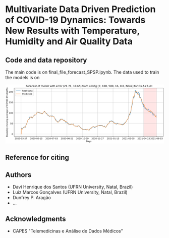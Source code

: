 # Multivariate Data Driven Prediction of COVID-19 Dynamics: Towards New Results with Temperature, Humidity and Air Quality Data
## Code and data repository

The main code is on final_file_forecast_SPSP.ipynb. The data used to train the models is on 

![alt text](forecasted_curve.png)

## Reference for citing

## Authors

* Davi Henrique dos Santos (UFRN University, Natal, Brazil)
* Luiz Marcos Gonçalves (UFRN University, Natal, Brazil)
* Dunfrey P. Aragão
* ...

## Acknowledgments

* CAPES "Telemedicinas e Análise de Dados Médicos"
